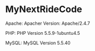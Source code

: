 MyNextRideCode
==============
Apache:
Apacher Version: Apache/2.4.7

PHP:
PHP Version 5.5.9-1ubuntu4.5

MySQL:
MySQL Version 5.5.40 


